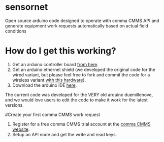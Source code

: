 # sensornet
Open source arduino code designed to operate with comma CMMS API and generate equipment work requests automatically based on actual field conditions

# How do I get this working?

1. Get an arduino controller board <a href="http://store.arduino.cc/product/A000066">from here</a>.
2. Get an arduino ethernet shield (we developed the original code for the wired variant, but please feel free to fork and commit the code for a wireless variant <a href="http://store.arduino.cc/product/A000058">with this hardware</a>).
3. Download the arduino IDE <a href="http://www.arduino.cc/en/Main/Software">here</a>.

The current code was developed for the VERY old arduino duemillenove, and we would love users to edit the code to make it work for the latest versions.

#Create your first comma CMMS work request

1. Register for a free comma CMMS trial account at the <a href="http://commacmms.com">comma CMMS website</a>.
2. Setup an API node and get the write and read keys.
